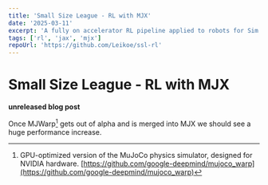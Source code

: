 ```yaml
---
title: 'Small Size League - RL with MJX'
date: '2025-03-11'
excerpt: 'A fully on accelerator RL pipeline applied to robots for Sim to Real transfer.'
tags: ['rl', 'jax', 'mjx']
repoUrl: 'https://github.com/Leikoe/ssl-rl'
---
```


# Small Size League - RL with MJX

**unreleased blog post**

Once MJWarp[^mjwarp] gets out of alpha and is merged into MJX we should see a huge performance increase.

[^mjwarp]: GPU-optimized version of the MuJoCo physics simulator, designed for NVIDIA hardware. [https://github.com/google-deepmind/mujoco_warp](https://github.com/google-deepmind/mujoco_warp)
